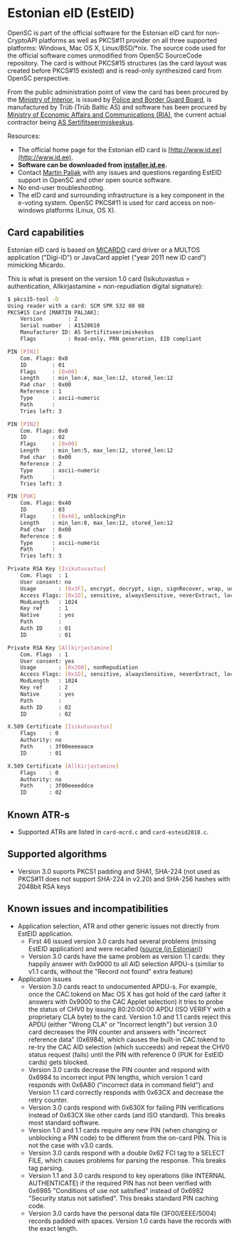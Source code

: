 # Estonian eID (EstEID)

OpenSC is part of the official software for the Estonian eID card for non-CryptoAPI platforms as well as PKCS#11 provider on all three supported platforms: Windows, Mac OS X, Linux/BSD/*nix. The source code used for the official software comes unmodified from OpenSC SourceCode repository. The card is without PKCS#15 structures (as the card layout was created before PKCS#15 existed) and is read-only synthesized card from OpenSC perspective.

From the public administration point of view the card has been procured by the [Ministry of Interior](http://www.siseministeerium.ee/), is issued by [Police and Border Guard Board](http://www.politsei.ee), is manufactured by Trüb (Trüb Baltic AS) and software has been procured by [Ministry of Economic Affairs and Communications (RIA)](https://www.ria.ee/?lang=en), the current actual contractor being [AS Sertifitseerimiskeskus](https://www.skidsolutions.eu/).

Resources:

* The official home page for the Estonian eID card is [http://www.id.ee](http://www.id.ee).
* **Software can be downloaded from [installer.id.ee](installer.id.ee).**
* Contact [Martin Paljak](http://martinpaljak.net) with any issues and questions regarding EstEID support in OpenSC and other open source software.
* No end-user troubleshooting.
* The eID card and surrounding infrastructure is a key component in the e-voting system. OpenSC PKCS#11 is used for card access on non-windows platforms (Linux, OS X).

## Card capabilities

Estonian eID card is based on [MICARDO](MICARDO-2.1) card driver or a MULTOS application ("Digi-ID") or JavaCard applet ("year 2011 new ID card") mimicking Micardo.

This is what is present on the version 1.0 card (Isikutuvastus = authentication, Allkirjastamine = non-repudiation digital signature):

```bash
$ pkcs15-tool -D
Using reader with a card: SCM SPR 532 00 00
PKCS#15 Card [MARTIN PALJAK]:
	Version        : 2
	Serial number  : A1528610
	Manufacturer ID: AS Sertifitseerimiskeskus
	Flags          : Read-only, PRN generation, EID compliant

PIN [PIN1]
	Com. Flags: 0x0
	ID        : 01
	Flags     : [0x00]
	Length    : min_len:4, max_len:12, stored_len:12
	Pad char  : 0x00
	Reference : 1
	Type      : ascii-numeric
	Path      : 
	Tries left: 3

PIN [PIN2]
	Com. Flags: 0x0
	ID        : 02
	Flags     : [0x00]
	Length    : min_len:5, max_len:12, stored_len:12
	Pad char  : 0x00
	Reference : 2
	Type      : ascii-numeric
	Path      : 
	Tries left: 3

PIN [PUK]
	Com. Flags: 0x40
	ID        : 03
	Flags     : [0x40], unblockingPin
	Length    : min_len:8, max_len:12, stored_len:12
	Pad char  : 0x00
	Reference : 0
	Type      : ascii-numeric
	Path      : 
	Tries left: 3

Private RSA Key [Isikutuvastus]
	Com. Flags  : 1
	User consent: no
	Usage       : [0x3F], encrypt, decrypt, sign, signRecover, wrap, unwrap
	Access Flags: [0x1D], sensitive, alwaysSensitive, neverExtract, local
	ModLength   : 1024
	Key ref     : 1
	Native      : yes
	Path        : 
	Auth ID     : 01
	ID          : 01

Private RSA Key [Allkirjastamine]
	Com. Flags  : 1
	User consent: yes
	Usage       : [0x200], nonRepudiation
	Access Flags: [0x1D], sensitive, alwaysSensitive, neverExtract, local
	ModLength   : 1024
	Key ref     : 2
	Native      : yes
	Path        : 
	Auth ID     : 02
	ID          : 02

X.509 Certificate [Isikutuvastus]
	Flags    : 0
	Authority: no
	Path     : 3f00eeeeaace
	ID       : 01

X.509 Certificate [Allkirjastamine]
	Flags    : 0
	Authority: no
	Path     : 3f00eeeeddce
	ID       : 02
```

## Known ATR-s

* Supported ATRs are listed in `card-mcrd.c` and `card-esteid2018.c`.

## Supported algorithms

* Version 3.0 suports PKCS1 padding and SHA1, SHA-224 (not used as PKCS#11 does not support SHA-224 in v2.20) and SHA-256 hashes with 2048bit RSA keys

## Known issues and incompatibilities

* Application selection, ATR and other generic issues not directly from EstEID application.
  * First 46 issued version 3.0 cards had several problems (missing EstEID application) and were recalled ([source (in Estonian)](http://www.postimees.ee/?id=373211))
  * Version 3.0 cards have the same problem as version 1.1 cards: they happily answer with 0x9000 to all AID selection APDU-s (similar to v1.1 cards, without the "Record not found" extra feature)
* Application issues  
  * Version 3.0 cards react to undocumented APDU-s. For example, once the CAC.tokend on Mac OS X has got hold of the card (after it answers with 0x9000 to the CAC Applet selection) it tries to probe the status of CHV0 by issuing 80:20:00:00 APDU (ISO VERIFY with a proprietary CLA byte) to the card. Version 1.0 and 1.1 cards reject this APDU (either "Wrong CLA" or "Incorrect length") but version 3.0 card decreases the PIN counter and answers with "incorrect reference data" (0x6984), which causes the built-in CAC.tokend to re-try the CAC AID selection (which succeeds) and repeat the CHV0 status request (fails) until the PIN with reference 0 (PUK for EstEID cards) gets blocked.
  * Version 3.0 cards decrease the PIN counter and respond with 0x6984 to incorrect input PIN lengths, which version 1 card responds with 0x6A80 ("incorrect data in command field") and Version 1.1 card correctly responds with 0x63CX and decrease the retry counter.
  * Version 3.0 cards respond with 0x630X for failing PIN verifications instead of 0x63CX like other cards (and ISO standard). This breaks most standard software.
  * Version 1.0 and 1.1 cards require any new PIN (when changing or unblocking a PIN code) to be different from the on-card PIN. This is not the case with v3.0 cards.
  * Version 3.0 cards respond with a double 0x62 FCI tag to a SELECT FILE, which causes problems for parsing the response. This breaks tag parsing.
  * Version 1.1 and 3.0 cards respond to key operations (like INTERNAL AUTHENTICATE) if the required PIN has not been verified with 0x6985 "Conditions of use not satisfied" instead of 0x6982 "Security status not satisfied". This breaks standard PIN caching code.
  * Version 3.0 cards have the personal data file (3F00/EEEE/5004) records padded with spaces. Version 1.0 cards have the records with the exact length.
